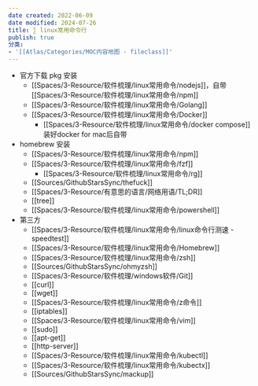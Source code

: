 ```yaml
---
date created: 2022-06-09
date modified: 2024-07-26
title: ∑ linux常用命令行
publish: true
分类:
- '[[Atlas/Categories/MOC内容地图 - fileclass]]'
---
```


- 官方下载 pkg 安装
	- [[Spaces/3-Resource/软件梳理/linux常用命令/nodejs]]，自带[[Spaces/3-Resource/软件梳理/linux常用命令/npm]]
	- [[Spaces/3-Resource/软件梳理/linux常用命令/Golang]]
	- [[Spaces/3-Resource/软件梳理/linux常用命令/Docker]]
		- [[Spaces/3-Resource/软件梳理/linux常用命令/docker compose]]装好docker for mac后自带
- homebrew 安装
	- [[Spaces/3-Resource/软件梳理/linux常用命令/npm]]
	- [[Spaces/3-Resource/软件梳理/linux常用命令/fzf]]
		- [[Spaces/3-Resource/软件梳理/linux常用命令/rg]]
	- [[Sources/GithubStarsSync/thefuck]]
	- [[Spaces/3-Resource/有意思的语言/网络用语/TL;DR]]
	- [[tree]]
	- [[Spaces/3-Resource/软件梳理/linux常用命令/powershell]]
- 第三方
	- [[Spaces/3-Resource/软件梳理/linux常用命令/linux命令行测速 - speedtest]]
	- [[Spaces/3-Resource/软件梳理/linux常用命令/Homebrew]]
	- [[Spaces/3-Resource/软件梳理/linux常用命令/zsh]]
	- [[Sources/GithubStarsSync/ohmyzsh]]
	- [[Spaces/3-Resource/软件梳理/windows软件/Git]]
	- [[curl]]
	- [[wget]]
	- [[Spaces/3-Resource/软件梳理/linux常用命令/z命令]]
	- [[iptables]]
	- [[Spaces/3-Resource/软件梳理/linux常用命令/vim]]
	- [[sudo]]
	- [[apt-get]]
	- [[http-server]]
	- [[Spaces/3-Resource/软件梳理/linux常用命令/kubectl]]
	- [[Spaces/3-Resource/软件梳理/linux常用命令/kubectx]]
	- [[Sources/GithubStarsSync/mackup]]
